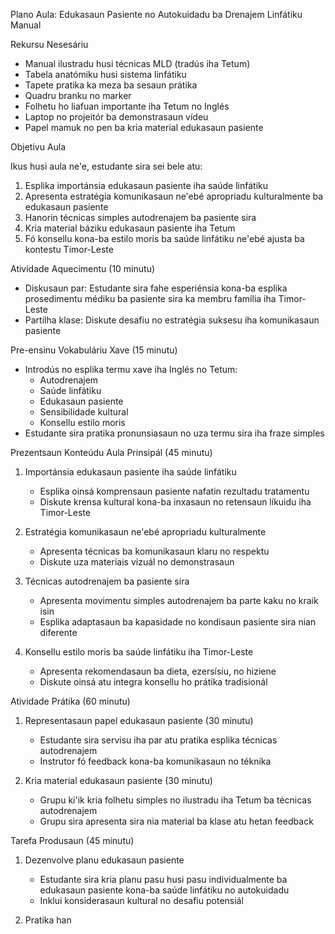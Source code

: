 Plano Aula: Edukasaun Pasiente no Autokuidadu ba Drenajem Linfátiku Manual

Rekursu Nesesáriu

- Manual ilustradu husi técnicas MLD (tradús iha Tetum)
- Tabela anatómiku husi sistema linfátiku
- Tapete pratika ka meza ba sesaun prátika
- Quadru branku no marker
- Folhetu ho liafuan importante iha Tetum no Inglés
- Laptop no projeitór ba demonstrasaun vídeu
- Papel mamuk no pen ba kria material edukasaun pasiente

Objetivu Aula

Ikus husi aula ne'e, estudante sira sei bele atu:
1. Esplika importánsia edukasaun pasiente iha saúde linfátiku
2. Apresenta estratégia komunikasaun ne'ebé apropriadu kulturalmente ba edukasaun pasiente
3. Hanorin técnicas simples autodrenajem ba pasiente sira
4. Kria material báziku edukasaun pasiente iha Tetum
5. Fó konsellu kona-ba estilo moris ba saúde linfátiku ne'ebé ajusta ba kontestu Timor-Leste

Atividade Aquecimentu (10 minutu)

- Diskusaun par: Estudante sira fahe esperiénsia kona-ba esplika prosedimentu médiku ba pasiente sira ka membru família iha Timor-Leste
- Partilha klase: Diskute desafiu no estratégia suksesu iha komunikasaun pasiente

Pre-ensinu Vokabuláriu Xave (15 minutu)

- Introdús no esplika termu xave iha Inglés no Tetum:
  * Autodrenajem
  * Saúde linfátiku
  * Edukasaun pasiente
  * Sensibilidade kultural
  * Konsellu estilo moris
- Estudante sira pratika pronunsiasaun no uza termu sira iha fraze simples

Prezentsaun Konteúdu Aula Prinsipál (45 minutu)

1. Importánsia edukasaun pasiente iha saúde linfátiku
   - Esplika oinsá komprensaun pasiente nafatin rezultadu tratamentu
   - Diskute krensa kultural kona-ba inxasaun no retensaun líkuidu iha Timor-Leste

2. Estratégia komunikasaun ne'ebé apropriadu kulturalmente
   - Apresenta técnicas ba komunikasaun klaru no respektu
   - Diskute uza materiais vizuál no demonstrasaun

3. Técnicas autodrenajem ba pasiente sira
   - Apresenta movimentu simples autodrenajem ba parte kaku no kraik isin
   - Esplika adaptasaun ba kapasidade no kondisaun pasiente sira nian diferente

4. Konsellu estilo moris ba saúde linfátiku iha Timor-Leste
   - Apresenta rekomendasaun ba dieta, ezersísiu, no hiziene
   - Diskute oinsá atu integra konsellu ho prátika tradisionál

Atividade Prátika (60 minutu)

1. Representasaun papel edukasaun pasiente (30 minutu)
   - Estudante sira servisu iha par atu pratika esplika técnicas autodrenajem
   - Instrutor fó feedback kona-ba komunikasaun no téknika

2. Kria material edukasaun pasiente (30 minutu)
   - Grupu ki'ik kria folhetu simples no ilustradu iha Tetum ba técnicas autodrenajem
   - Grupu sira apresenta sira nia material ba klase atu hetan feedback

Tarefa Produsaun (45 minutu)

1. Dezenvolve planu edukasaun pasiente
   - Estudante sira kria planu pasu husi pasu individualmente ba edukasaun pasiente kona-ba saúde linfátiku no autokuidadu
   - Inklui konsiderasaun kultural no desafiu potensiál

2. Pratika han